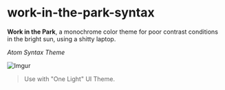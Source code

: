 # work-in-the-park-syntax

**Work in the Park**, a monochrome color theme for poor contrast conditions in the bright sun, using a shitty laptop.

*Atom Syntax Theme*

![Imgur](https://i.imgur.com/apQ5brH.jpg)
> Use with "One Light" UI Theme.
